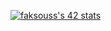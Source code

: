 
<a href="https://github.com/oakoudad/badge42"><img src="https://badge.mediaplus.ma/colorfulwaves/faksouss?1337Badge=off" alt="faksouss's 42 stats" /></a>
